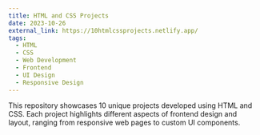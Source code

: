 ```yaml
---
title: HTML and CSS Projects
date: 2023-10-26
external_link: https://10htmlcssprojects.netlify.app/
tags:
  - HTML
  - CSS
  - Web Development
  - Frontend
  - UI Design
  - Responsive Design
---
```


This repository showcases 10 unique projects developed using HTML and CSS. Each project highlights different aspects of frontend design and layout, ranging from responsive web pages to custom UI components.

<!--more-->
